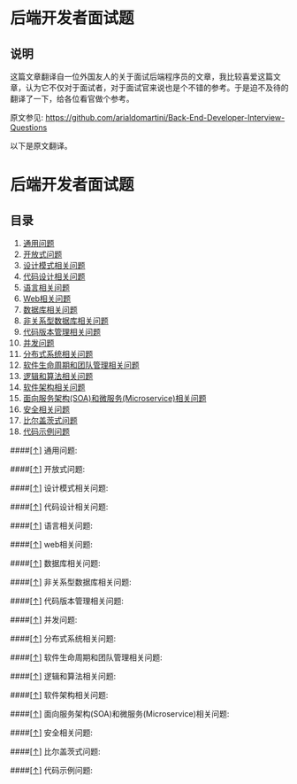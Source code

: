 后端开发者面试题
================

## 说明

这篇文章翻译自一位外国友人的关于面试后端程序员的文章，我比较喜爱这篇文章，认为它不仅对于面试者，对于面试官来说也是个不错的参考。于是迫不及待的翻译了一下，给各位看官做个参考。

原文参见: https://github.com/arialdomartini/Back-End-Developer-Interview-Questions

以下是原文翻译。

后端开发者面试题
================




## <a name='toc'>目录</a>

  1. [通用问题](#general)
  1. [开放式问题](#open)
  1. [设计模式相关问题](#patterns)
  1. [代码设计相关问题](#design)
  1. [语言相关问题](#languages)
  1. [Web相关问题](#web)
  1. [数据库相关问题](#databases)
  1. [非关系型数据库相关问题](#nosql)
  1. [代码版本管理相关问题](#codeversioning)
  1. [并发问题](#concurrency)
  1. [分布式系统相关问题](#distributed)
  1. [软件生命周期和团队管理相关问题](#management)
  1. [逻辑和算法相关问题](#algorithms)
  1. [软件架构相关问题](#architecture)
  1. [面向服务架构(SOA)和微服务(Microservice)相关问题](#soa)
  1. [安全相关问题](#security)
  1. [比尔盖茨式问题](#billgates)
  1. [代码示例问题](#snippets)

####[[↑]](#toc) <a name='general'>通用问题:</a>

####[[↑]](#toc) <a name='open'>开放式问题:</a>

####[[↑]](#toc) <a name='patterns'>设计模式相关问题:</a>

####[[↑]](#toc) <a name='design'>代码设计相关问题:</a>

####[[↑]](#toc) <a name='languages'>语言相关问题:</a>

####[[↑]](#toc) <a name='web'>web相关问题:</a>

####[[↑]](#toc) <a name='databases'>数据库相关问题:</a>

####[[↑]](#toc) <a name='nosql'>非关系型数据库相关问题:</a>

####[[↑]](#toc) <a name='codeversioning'>代码版本管理相关问题:</a>

####[[↑]](#toc) <a name='concurrency'>并发问题:</a>

####[[↑]](#toc) <a name='distributed'>分布式系统相关问题:</a>

####[[↑]](#toc) <a name='management'>软件生命周期和团队管理相关问题:</a>

####[[↑]](#toc) <a name='algorithms'>逻辑和算法相关问题:</a>

####[[↑]](#toc) <a name='architecture'>软件架构相关问题:</a>

####[[↑]](#toc) <a name='soa'>面向服务架构(SOA)和微服务(Microservice)相关问题:</a>

####[[↑]](#toc) <a name='security'>安全相关问题:</a>

####[[↑]](#toc) <a name='billgates'>比尔盖茨式问题:</a>

####[[↑]](#toc) <a name='snippets'>代码示例问题:</a>


